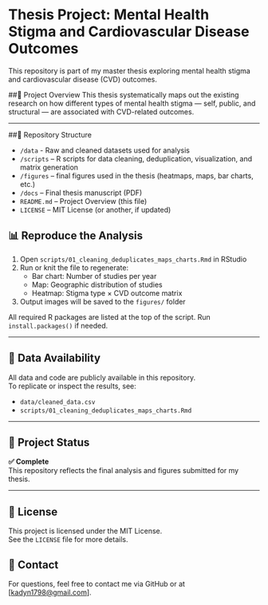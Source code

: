 # Thesis Project: Mental Health Stigma and Cardiovascular Disease Outcomes 

This repository is part of my master thesis exploring mental health stigma and cardiovascular disease (CVD) outcomes.

##🧠 Project Overview
This thesis systematically maps out the existing research on how different types of mental health stigma — self, public, and structural — are associated with CVD-related outcomes.

---
##📁 Repository Structure

- `/data` - Raw and cleaned datasets used for analysis
- `/scripts` – R scripts for data cleaning, deduplication, visualization, and matrix generation
- `/figures` – final figures used in the thesis (heatmaps, maps, bar charts, etc.)
- `/docs` – Final thesis manuscript (PDF)
- `README.md` – Project Overview (this file)
- `LICENSE` – MIT License (or another, if updated)

## 📊 Reproduce the Analysis

1. Open `scripts/01_cleaning_deduplicates_maps_charts.Rmd` in RStudio  
2. Run or knit the file to regenerate:
   - Bar chart: Number of studies per year  
   - Map: Geographic distribution of studies  
   - Heatmap: Stigma type × CVD outcome matrix  
3. Output images will be saved to the `figures/` folder

All required R packages are listed at the top of the script. Run `install.packages()` if needed.

---
## 🧾 Data Availability

All data and code are publicly available in this repository.  
To replicate or inspect the results, see:

- `data/cleaned_data.csv`  
- `scripts/01_cleaning_deduplicates_maps_charts.Rmd`

---

## 🚀 Project Status

**✅ Complete**  
This repository reflects the final analysis and figures submitted for my thesis.

---
## 📘 License

This project is licensed under the MIT License.  
See the `LICENSE` file for more details.

## 🔗 Contact
For questions, feel free to contact me via GitHub or at [kadyn1798@gmail.com].
